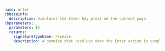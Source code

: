 ```yaml
---
name: enter
cbbaseinfo:
  description: Simulates the Enter key press on the current page.
cbparameters:
  parameters: []
  returns:
    signatureTypeName: Promise
    description: A promise that resolves when the Enter action is complete.
---
```

<CBBaseInfo/> 
 <CBParameters/>
